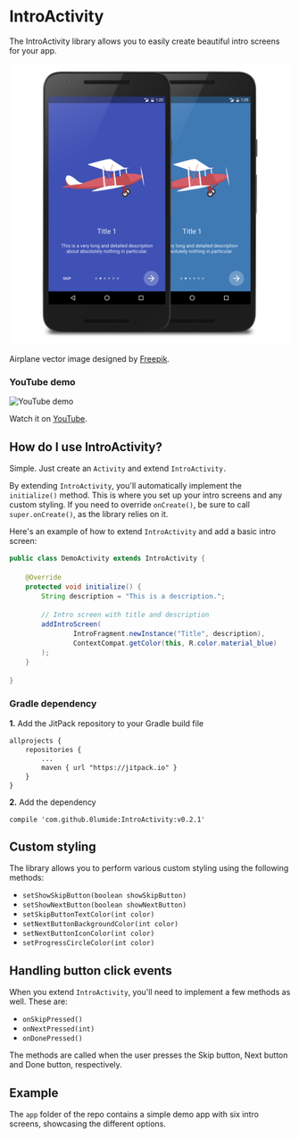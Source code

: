 # IntroActivity
The IntroActivity library allows you to easily create beautiful intro screens for your app.

![IntroActivity](./images/intro_activity.png "IntroActivity")

Airplane vector image designed by [Freepik](http://www.freepik.com/free-vector/light-airplane-with-banners_796772.htm#term=airplane&page=1&position=25).

### YouTube demo

![YouTube demo](https://j.gifs.com/73Vg5r.gif "YouTube demo")

Watch it on [YouTube](https://www.youtube.com/watch?v=4vUe8xVAEIM).

## How do I use IntroActivity?
Simple. Just create an `Activity` and extend `IntroActivity.`

By extending `IntroActivity`, you'll automatically implement the `initialize()` method. This is where you set up your intro screens and any custom styling.
If you need to override `onCreate()`, be sure to call `super.onCreate()`, as the library relies on it.

Here's an example of how to extend `IntroActivity` and add a basic intro screen:

```java
public class DemoActivity extends IntroActivity {

    @Override
    protected void initialize() {
        String description = "This is a description.";

        // Intro screen with title and description
        addIntroScreen(
                IntroFragment.newInstance("Title", description),
                ContextCompat.getColor(this, R.color.material_blue)
        );
    }
    
}
```

### Gradle dependency
**1.** Add the JitPack repository to your Gradle build file

```
allprojects {
	repositories {
		...
    	maven { url "https://jitpack.io" }
	}
}
```

**2.** Add the dependency

```
compile 'com.github.0lumide:IntroActivity:v0.2.1'
```


## Custom styling
The library allows you to perform various custom styling using the following methods:

- `setShowSkipButton(boolean showSkipButton)`
- `setShowNextButton(boolean showNextButton)`
- `setSkipButtonTextColor(int color)`
- `setNextButtonBackgroundColor(int color)`
- `setNextButtonIconColor(int color)`
- `setProgressCircleColor(int color)`


## Handling button click events
When you extend `IntroActivity`, you'll need to implement a few methods as well. These are:

- `onSkipPressed()`
- `onNextPressed(int)`
- `onDonePressed()`

The methods are called when the user presses the Skip button, Next button and Done button, respectively.

## Example
The `app` folder of the repo contains a simple demo app with six intro screens, showcasing the different options.
